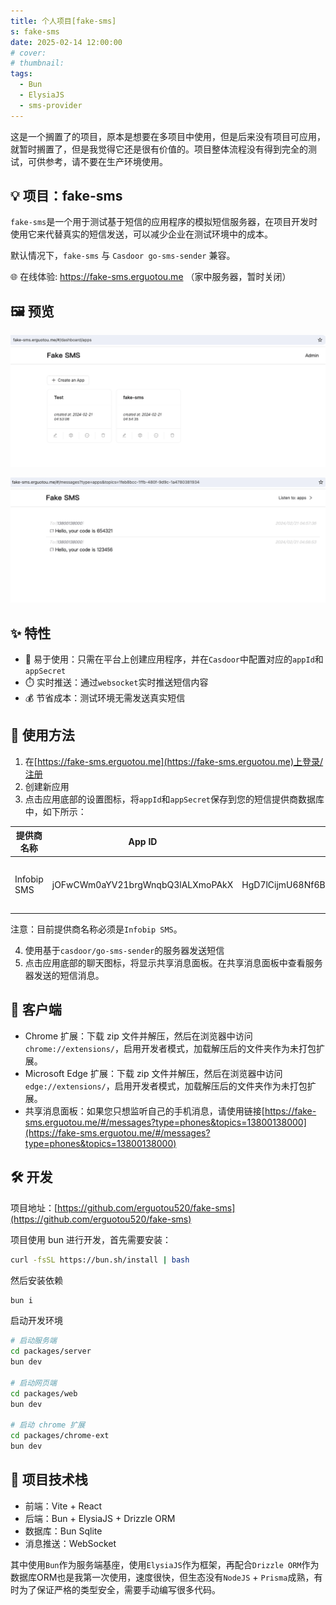 ```yaml
---
title: 个人项目[fake-sms]
s: fake-sms
date: 2025-02-14 12:00:00
# cover:
# thumbnail:
tags:
  - Bun
  - ElysiaJS
  - sms-provider
---
```


这是一个搁置了的项目，原本是想要在多项目中使用，但是后来没有项目可应用，就暂时搁置了，但是我觉得它还是很有价值的。项目整体流程没有得到完全的测试，可供参考，请不要在生产环境使用。

## 💡 项目：fake-sms

`fake-sms`是一个用于测试基于短信的应用程序的模拟短信服务器，在项目开发时使用它来代替真实的短信发送，可以减少企业在测试环境中的成本。

默认情况下，`fake-sms` 与 `Casdoor go-sms-sender` 兼容。

🌐 在线体验: https://fake-sms.erguotou.me （家中服务器，暂时关闭）

## 🖼️ 预览

![apps](https://github.com/erguotou520/fake-sms/blob/main/assets/screen1.png?raw=true)

![notifications](https://github.com/erguotou520/fake-sms/blob/main/assets/notifications.png?raw=true)

<!-- more -->

## ✨ 特性

- 🚀 易于使用：只需在平台上创建应用程序，并在`Casdoor`中配置对应的`appId`和`appSecret`
- ⏱️ 实时推送：通过`websocket`实时推送短信内容
- 💰 节省成本：测试环境无需发送真实短信

## 🎯 使用方法

1. 在[https://fake-sms.erguotou.me](https://fake-sms.erguotou.me)上登录/注册
2. 创建新应用
3. 点击应用底部的设置图标，将`appId`和`appSecret`保存到您的短信提供商数据库中，如下所示：

| 提供商名称 | App ID | App Secret | 模板 |
|------------|---------|------------|------|
| Infobip SMS | jOFwCWm0aYV21brgWnqbQ3lALXmoPAkX | HgD7lCijmU68Nf6BDL3TNSwA27FQdf1JTxR40K0Gz07OmfuaxlcwZTX4R5PDJOzz | Hello, your code is {code} |

注意：目前提供商名称必须是`Infobip SMS`。

4. 使用基于`casdoor/go-sms-sender`的服务器发送短信
5. 点击应用底部的聊天图标，将显示共享消息面板。在共享消息面板中查看服务器发送的短信消息。

## 📱 客户端

- Chrome 扩展：下载 zip 文件并解压，然后在浏览器中访问`chrome://extensions/`，启用开发者模式，加载解压后的文件夹作为未打包扩展。
- Microsoft Edge 扩展：下载 zip 文件并解压，然后在浏览器中访问`edge://extensions/`，启用开发者模式，加载解压后的文件夹作为未打包扩展。
- 共享消息面板：如果您只想监听自己的手机消息，请使用链接[https://fake-sms.erguotou.me/#/messages?type=phones&topics=13800138000](https://fake-sms.erguotou.me/#/messages?type=phones&topics=13800138000)

## 🛠️ 开发

项目地址：[https://github.com/erguotou520/fake-sms](https://github.com/erguotou520/fake-sms)

项目使用 bun 进行开发，首先需要安装：

```bash
curl -fsSL https://bun.sh/install | bash
```

然后安装依赖

```bash
bun i
```

启动开发环境

```bash
# 启动服务端
cd packages/server
bun dev

# 启动网页端
cd packages/web
bun dev

# 启动 chrome 扩展
cd packages/chrome-ext
bun dev
```

## 🔧 项目技术栈

- 前端：Vite + React
- 后端：Bun + ElysiaJS + Drizzle ORM
- 数据库：Bun Sqlite
- 消息推送：WebSocket

其中使用`Bun`作为服务端基座，使用`ElysiaJS`作为框架，再配合`Drizzle ORM`作为数据库ORM也是我第一次使用，速度很快，但生态没有`NodeJS` + `Prisma`成熟，有时为了保证严格的类型安全，需要手动编写很多代码。
